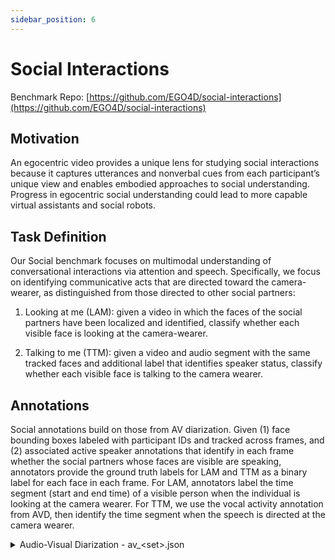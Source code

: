 ```yaml
---
sidebar_position: 6
---
```


# Social Interactions

Benchmark Repo: [https://github.com/EGO4D/social-interactions](https://github.com/EGO4D/social-interactions)

## Motivation

An egocentric video provides a unique lens for studying social interactions because it captures utterances and nonverbal cues from each participant’s unique view and enables embodied approaches to social understanding. Progress in egocentric social understanding could lead to more capable virtual assistants and social robots.

## Task Definition

Our Social benchmark focuses on multimodal understanding of conversational interactions via attention and speech. Specifically, we focus on identifying communicative acts that are directed toward the camera-wearer, as distinguished from those directed to other social partners:

1. Looking at me (LAM): given a video in which the faces of the social partners have been localized and identified, classify whether each visible face is looking at the camera-wearer.

2. Talking to me (TTM): given a video and audio segment with the same tracked faces and additional label that identifies speaker status, classify whether each visible face is talking to the camera wearer.

## Annotations

Social annotations build on those from AV diarization. Given (1) face bounding boxes labeled with participant IDs and tracked across frames, and (2) associated active speaker annotations that identify in each frame whether the social partners whose faces are visible are speaking, annotators provide the ground truth labels for LAM and TTM as a binary label for each face in each frame. For LAM, annotators label the time segment (start and end time) of a visible person when the individual is looking at the camera wearer. For TTM, we use the vocal activity annotation from AVD, then identify the time segment when the speech is directed at the camera wearer.

<details>
  <summary>Audio-Visual Diarization - av_&lt;set>.json</summary>

  - **`date`** *(string)*
  - **`version`** *(string)*
  - **`description`** *(string)*
  - **`videos`** *(array)*
    - **Items** *(object)*
      - **`video_uid`** *(string)*
      - **`split`** *(string)*
      - **`clips`** *(array)*
        - **Items** *(object)*
          - **`clip_uid`** *(string)*
          - **`source_clip_uid`** *(string)*
          - **`video_uid`** *(string)*
          - **`video_start_sec`** *(number)*
          - **`video_end_sec`** *(number)*
          - **`video_start_frame`** *(integer)*
          - **`video_end_frame`** *(integer)*
          - **`clip_start_sec`** *(integer)*
          - **`clip_end_sec`** *(number)*
          - **`clip_start_frame`** *(integer)*
          - **`clip_end_frame`** *(integer)*
          - **`valid`** *(boolean)*
          - **`camera_wearer`** *(object)*
            - **`person_id`** *(string)*
            - **`camera_wearer`** *(boolean)*
            - **`tracking_paths`** *(array)*
            - **`voice_segments`** *(array)*
              - **Items** *(object)*
                - **`start_time`** *(number)*
                - **`end_time`** *(number)*
                - **`start_frame`** *(integer)*
                - **`end_frame`** *(integer)*
                - **`video_start_time`** *(number)*
                - **`video_end_time`** *(number)*
                - **`video_start_frame`** *(integer)*
                - **`video_end_frame`** *(integer)*
                - **`person`** *(string)*
          - **`persons`** *(array)*
            - **Items** *(object)*
              - **`person_id`** *(string)*
              - **`camera_wearer`** *(boolean)*
              - **`tracking_paths`** *(array)*
                - **Items** *(object)*
                  - **`track_id`** *(string)*
                  - **`track`** *(array)*
                    - **Items** *(object)*
                      - **`x`** *(number)*
                      - **`y`** *(number)*
                      - **`width`** *(number)*
                      - **`height`** *(number)*
                      - **`frame`** *(integer)*
                      - **`video_frame`** *(integer)*
                      - **`clip_frame`** *(null)*
                  - **`suspect`** *(boolean)*
                  - **`unmapped_frames_count`** *(integer)*
                  - **`unmapped_frames`** *(array)*
                    - **Items** *(integer)*
              - **`voice_segments`** *(array)*
                - **Items** *(object)*
                  - **`start_time`** *(number)*
                  - **`end_time`** *(number)*
                  - **`start_frame`** *(integer)*
                  - **`end_frame`** *(integer)*
                  - **`video_start_time`** *(number)*
                  - **`video_end_time`** *(number)*
                  - **`video_start_frame`** *(integer)*
                  - **`video_end_frame`** *(integer)*
                  - **`person`** *(string)*
          - **`missing_voice_segments`** *(array)*
          - **`transcriptions`** *(array)*
            - **Items** *(object)*
              - **`transcription`** *(string)*
              - **`start_time_sec`** *(number)*
              - **`end_time_sec`** *(number)*
              - **`person_id`** *(string)*
              - **`video_start_time`** *(number)*
              - **`video_start_frame`** *(integer)*
              - **`video_end_time`** *(number)*
              - **`video_end_frame`** *(integer)*
          - **`social_segments_talking`** *(array)*
            - **Items** *(object)*
              - **`start_time`** *(number)*
              - **`end_time`** *(number)*
              - **`start_frame`** *(integer)*
              - **`end_frame`** *(integer)*
              - **`video_start_time`** *(number)*
              - **`video_end_time`** *(number)*
              - **`video_start_frame`** *(integer)*
              - **`video_end_frame`** *(integer)*
              - **`person`** *(string)*
              - **`target`** *(['null', 'string'])*
              - **`is_at_me`** *(boolean)*
          - **`social_segments_looking`** *(array)*
            - **Items** *(object)*
              - **`start_time`** *(number)*
              - **`end_time`** *(number)*
              - **`start_frame`** *(integer)*
              - **`end_frame`** *(integer)*
              - **`video_start_time`** *(number)*
              - **`video_end_time`** *(number)*
              - **`video_start_frame`** *(integer)*
              - **`video_end_frame`** *(integer)*
              - **`person`** *(string)*
              - **`target`** *(null)*
              - **`is_at_me`** *(boolean)*

</details>
